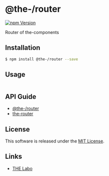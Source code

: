 @the-/router
==========

<!---
This file is generated by the-tmpl. Do not update manually.
--->

<!-- Badge Start -->
<a name="badges"></a>

[![npm Version][bd_npm_shield_url]][bd_npm_url]

[bd_repo_url]: https://github.com/the-labo/the-router
[bd_travis_url]: http://travis-ci.org/the-labo/the-router
[bd_travis_shield_url]: http://img.shields.io/travis/the-labo/the-router.svg?style=flat
[bd_travis_com_url]: http://travis-ci.com/the-labo/the-router
[bd_travis_com_shield_url]: https://api.travis-ci.com/the-labo/the-router.svg?token=
[bd_license_url]: https://github.com/the-labo/the-router/blob/master/LICENSE
[bd_npm_url]: http://www.npmjs.org/package/@the-/router
[bd_npm_shield_url]: http://img.shields.io/npm/v/@the-/router.svg?style=flat
[bd_standard_url]: http://standardjs.com/
[bd_standard_shield_url]: https://img.shields.io/badge/code%20style-standard-brightgreen.svg

<!-- Badge End -->


<!-- Description Start -->
<a name="description"></a>

Router of the-components

<!-- Description End -->


<!-- Overview Start -->
<a name="overview"></a>



<!-- Overview End -->


<!-- Sections Start -->
<a name="sections"></a>

<!-- Section from "doc/readme/01.Installation.md.hbs" Start -->

<a name="section-doc-readme-01-installation-md"></a>

Installation
-----

```bash
$ npm install @the-/router --save
```


<!-- Section from "doc/readme/01.Installation.md.hbs" End -->

<!-- Section from "doc/readme/02.Usage.md.hbs" Start -->

<a name="section-doc-readme-02-usage-md"></a>

Usage
---------

```javascript

```


<!-- Section from "doc/readme/02.Usage.md.hbs" End -->

<!-- Section from "doc/readme/03.API.md.hbs" Start -->

<a name="section-doc-readme-03-api-md"></a>

## API Guide

- [@the-/router](./doc/api/api.md#module_@the-/router)
- [the-router](./doc/api/api.md#module_the-router)


<!-- Section from "doc/readme/03.API.md.hbs" End -->


<!-- Sections Start -->


<!-- LICENSE Start -->
<a name="license"></a>

License
-------
This software is released under the [MIT License](https://github.com/the-labo/the-router/blob/master/LICENSE).

<!-- LICENSE End -->


<!-- Links Start -->
<a name="links"></a>

Links
------

+ [THE Labo][the_labo_url]

[the_labo_url]: https://github.com/the-labo

<!-- Links End -->
